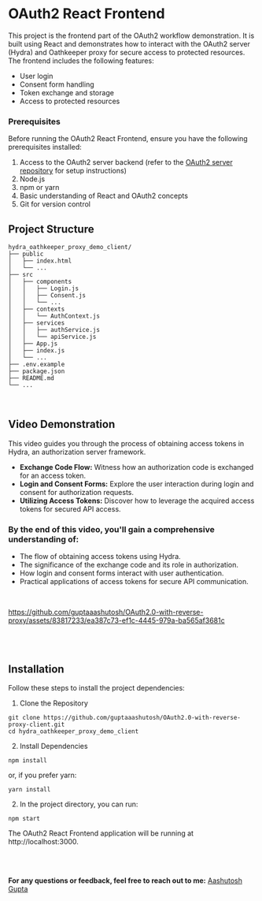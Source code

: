

# OAuth2 React Frontend


This project is the frontend part of the OAuth2 workflow demonstration. It is built using React and demonstrates how to interact with the OAuth2 server (Hydra) and Oathkeeper proxy for secure access to protected resources. The frontend includes the following features:

- User login
- Consent form handling
- Token exchange and storage
- Access to protected resources

### Prerequisites
Before running the OAuth2 React Frontend, ensure you have the following prerequisites installed:

1. Access to the OAuth2 server backend (refer to the [OAuth2 server repository](https://github.com/guptaaashutosh/OAuth2.0-with-reverse-proxy) for setup instructions)
2. Node.js
3. npm or yarn
4. Basic understanding of React and OAuth2 concepts
5. Git for version control

## Project Structure 
```
hydra_oathkeeper_proxy_demo_client/
├── public
│   ├── index.html
│   └── ...
├── src
│   ├── components
│   │   ├── Login.js
│   │   ├── Consent.js
│   │   └── ...
│   ├── contexts
│   │   └── AuthContext.js
│   ├── services
│   │   ├── authService.js
│   │   └── apiService.js
│   ├── App.js
│   ├── index.js
│   └── ...
├── .env.example
├── package.json
├── README.md
└── ...

```

<br>

## Video Demonstration
This video guides you through the process of obtaining access tokens in Hydra, an authorization server framework.

- **Exchange Code Flow:** Witness how an authorization code is exchanged for an access token.
- **Login and Consent Forms:** Explore the user interaction during login and consent for authorization requests.
- **Utilizing Access Tokens:** Discover how to leverage the acquired access tokens for secured API access.

### By the end of this video, you'll gain a comprehensive understanding of:

- The flow of obtaining access tokens using Hydra.
- The significance of the exchange code and its role in authorization.
- How login and consent forms interact with user authentication.
- Practical applications of access tokens for secure API communication.

<br>

https://github.com/guptaaashutosh/OAuth2.0-with-reverse-proxy/assets/83817233/ea387c73-ef1c-4445-979a-ba565af3681c



<br><br>

## Installation
Follow these steps to install the project dependencies:

1. Clone the Repository
```
git clone https://github.com/guptaaashutosh/OAuth2.0-with-reverse-proxy-client.git
cd hydra_oathkeeper_proxy_demo_client
```

2. Install Dependencies
```
npm install
```

or, if you prefer yarn:

```
yarn install
```


2. In the project directory, you can run:
```
npm start
```

The OAuth2 React Frontend application will be running at http://localhost:3000.


<br>
<br>

**For any questions or feedback, feel free to reach out to me:** <a href="https://www.linkedin.com/in/aashutosh-gupta-06a8b7210/" target="_blank">Aashutosh Gupta</a>
